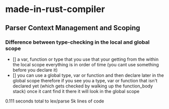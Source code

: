 # made-in-rust-compiler

## Parser Context Management and Scoping



### Difference between type-checking in the local and global scope
- [] a var, function or type that you use that your getting from the within the local scope everything is in order of time (you cant use something before you declare it)
- [] you can use a global type, var or function and then declare later in the global scope
therefore if you see you a type, var or function that isn't declared yet (which gets checked by walking up the function_body stack) once it cant find it there it will look in the global scope


0.111 seconds total to lex/parse 5k lines of code